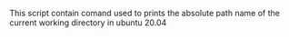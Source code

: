 This script contain comand used to prints the absolute path name of the current working directory in ubuntu 20.04
